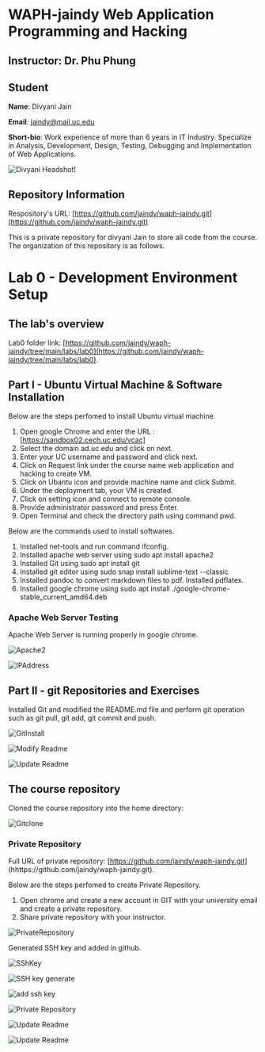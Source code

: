 # WAPH-jaindy Web Application Programming and Hacking

## Instructor: Dr. Phu Phung

## Student

**Name**: Divyani Jain

**Email**: jaindy@mail.uc.edu

**Short-bio**: Work experience of more than 6 years in IT Industry. Specialize in Analysis, Development, Design, Testing, Debugging and Implementation of Web Applications. 

![Divyani Headshot!](Images/Divyani_Jain.jpg)

## Repository Information

Respository's URL: [https://github.com/jaindy/waph-jaindy.git](https://github.com/jaindy/waph-jaindy.git)

This is a private repository for divyani Jain to store all code from the course. The organization of this repository is as follows.

# Lab 0 - Development Environment Setup 

## The lab's overview

Lab0 folder link: [https://github.com/jaindy/waph-jaindy/tree/main/labs/lab0](https://github.com/jaindy/waph-jaindy/tree/main/labs/lab0).

## Part I - Ubuntu Virtual Machine & Software Installation

Below are the steps perfomed to install Ubuntu virtual machine.

1. Open google Chrome and enter the URL : [https://sandbox02.cech.uc.edu/vcac]
2. Select the domain ad.uc.edu and click on next.
3. Enter your UC username and password and click next.
4. Click on Request link under the course name web application and hacking to create VM.
5. Click on Ubantu icon and provide machine name and click Submit.
6. Under the deployment tab, your VM is created.
7. Click on setting icon and connect to remote console.
8. Provide administrator password and press Enter.
9. Open Terminal and check the directory path using command pwd.

Below are the commands used to install softwares.

1. Installed net-tools and run command ifconfig.
2. Installed apache web server using sudo apt install apache2
3. Installed Git using sudo apt install git
4. Installed git editor using sudo snap install sublime-text --classic
5. Installed pandoc to convert markdown files to pdf. Installed pdflatex.
6. Installed google chrome using sudo apt install ./google-chrome-stable_current_amd64.deb

### Apache Web Server Testing

Apache Web Server is running properly in google chrome.

![Apache2](/Images/Apache2.png)

![IPAddress](/Images/IPaddress.png)


## Part II - git Repositories and Exercises

Installed Git and modified the README.md file and perform git operation such as git pull, git add, git commit and push.

![GitInstall](/Images/GitInstall.png)

![Modify Readme](/Images/Setup.png)

![Update Readme](/Images/UpdateReadme.png)


## The course repository

Cloned the course repository into the home directory:

![Gitclone](/Images/GitClone.png)

### Private Repository

Full URL of private repository: [https://github.com/jaindy/waph-jaindy.git] (hhttps://github.com/jaindy/waph-jaindy.git).

Below are the steps perfomed to create Private Repository.
1. Open chrome and create a new account in GIT with your university email and create a private repository.
2. Share private repository with your instructor.

![PrivateRepository](/Images/RepositoryAccess.png)

Generated SSH key and added in github.

![SShKey](/Images/SSHKey.png)

![SSH key generate](/Images/KeyGenerate.png)

![add ssh key](/Images/SSHkeysetup.png)

![Private Repository](/Images/GitCloneSSH.png)

![Update Readme](/Images/README_1.png)

![Update Readme](/Images/README_2.png)
